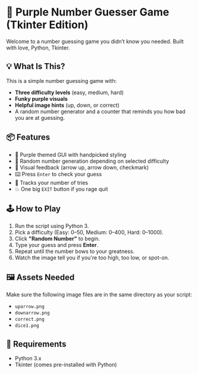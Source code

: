 
# 🎲 Purple Number Guesser Game (Tkinter Edition)

Welcome to a number guessing game you didn’t know you needed. Built with love, Python, Tkinter.

## 💡 What Is This?

This is a simple number guessing game with:

* **Three difficulty levels** (easy, medium, hard)
* **Funky purple visuals**
* **Helpful image hints** (up, down, or correct)
* A random number generator and a counter that reminds you how bad you are at guessing.

## 📦 Features

* 🎨 Purple themed GUI with handpicked styling
* 🔢 Random number generation depending on selected difficulty
* 🎯 Visual feedback (arrow up, arrow down, checkmark)
* ⌨️ Press `Enter` to check your guess
* 🧠 Tracks your number of tries
* 💥 One big `EXIT` button if you rage quit

## 🕹️ How to Play

1. Run the script using Python 3.
2. Pick a difficulty (Easy: 0–50, Medium: 0–400, Hard: 0–1000).
3. Click **"Random Number"** to begin.
4. Type your guess and press **Enter**.
5. Repeat until the number bows to your greatness.
6. Watch the image tell you if you're too high, too low, or spot-on.

## 🖼️ Assets Needed

Make sure the following image files are in the same directory as your script:

* `uparrow.png`
* `downarrow.png`
* `correct.png`
* `dice1.png`


## 🔧 Requirements

* Python 3.x
* Tkinter (comes pre-installed with Python)

